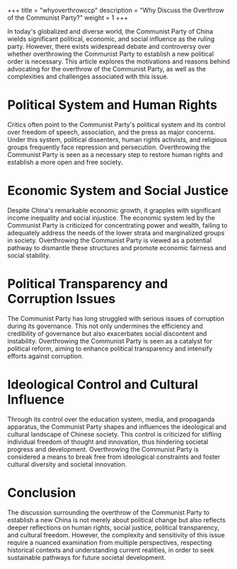 +++
title = "whyoverthrowccp"
description = "Why Discuss the Overthrow of the Communist Party?"
weight = 1
+++

In today's globalized and diverse world, the Communist Party of China wields significant political, economic, and social influence as the ruling party. However, there exists widespread debate and controversy over whether overthrowing the Communist Party to establish a new political order is necessary. This article explores the motivations and reasons behind advocating for the overthrow of the Communist Party, as well as the complexities and challenges associated with this issue.

# Political System and Human Rights

Critics often point to the Communist Party's political system and its control over freedom of speech, association, and the press as major concerns. Under this system, political dissenters, human rights activists, and religious groups frequently face repression and persecution. Overthrowing the Communist Party is seen as a necessary step to restore human rights and establish a more open and free society.

# Economic System and Social Justice
Despite China's remarkable economic growth, it grapples with significant income inequality and social injustice. The economic system led by the Communist Party is criticized for concentrating power and wealth, failing to adequately address the needs of the lower strata and marginalized groups in society. Overthrowing the Communist Party is viewed as a potential pathway to dismantle these structures and promote economic fairness and social stability.


# Political Transparency and Corruption Issues
The Communist Party has long struggled with serious issues of corruption during its governance. This not only undermines the efficiency and credibility of governance but also exacerbates social discontent and instability. Overthrowing the Communist Party is seen as a catalyst for political reform, aiming to enhance political transparency and intensify efforts against corruption.

# Ideological Control and Cultural Influence

Through its control over the education system, media, and propaganda apparatus, the Communist Party shapes and influences the ideological and cultural landscape of Chinese society. This control is criticized for stifling individual freedom of thought and innovation, thus hindering societal progress and development. Overthrowing the Communist Party is considered a means to break free from ideological constraints and foster cultural diversity and societal innovation.

# Conclusion
The discussion surrounding the overthrow of the Communist Party to establish a new China is not merely about political change but also reflects deeper reflections on human rights, social justice, political transparency, and cultural freedom. However, the complexity and sensitivity of this issue require a nuanced examination from multiple perspectives, respecting historical contexts and understanding current realities, in order to seek sustainable pathways for future societal development.


